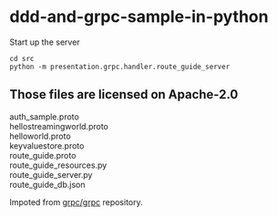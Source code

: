 # ddd-and-grpc-sample-in-python

Start up the server
```
cd src
python -m presentation.grpc.handler.route_guide_server 
```

## Those files are licensed on Apache-2.0
auth_sample.proto  
hellostreamingworld.proto  
helloworld.proto  
keyvaluestore.proto  
route_guide.proto  
route_guide_resources.py  
route_guide_server.py  
route_guide_db.json

Impoted from [grpc/grpc](https://github.com/grpc/grpc) repository.